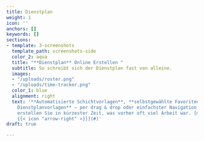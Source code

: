 ```yaml
---
title: Dienstplan
weight: 1
icon: ''
anchors: []
keywords: []
sections:
- template: 3-screenshots
  template_path: screenshots-side
  color_2: aqua
  title: "**Dienstplan** Online Erstellen "
  subtitle: So schreibt sich der Dienstplan fast von alleine.
  images:
  - "/uploads/roster.png"
  - "/uploads/time-tracker.png"
  color_1: blue
  alignment: right
  text: '**Automatisierte Schichtvorlagen**, **selbstgewählte Favoriten**, **individuelle
    Dienstplanvorlagen** – per drag & drop oder einfachster Navigation über die Tastatur
    erstellen Sie in kürzester Zeit, was vorher oft viel Arbeit war. [mehr erfahren
    {{< icon "arrow-right" >}}](#)'
draft: true

---
```

